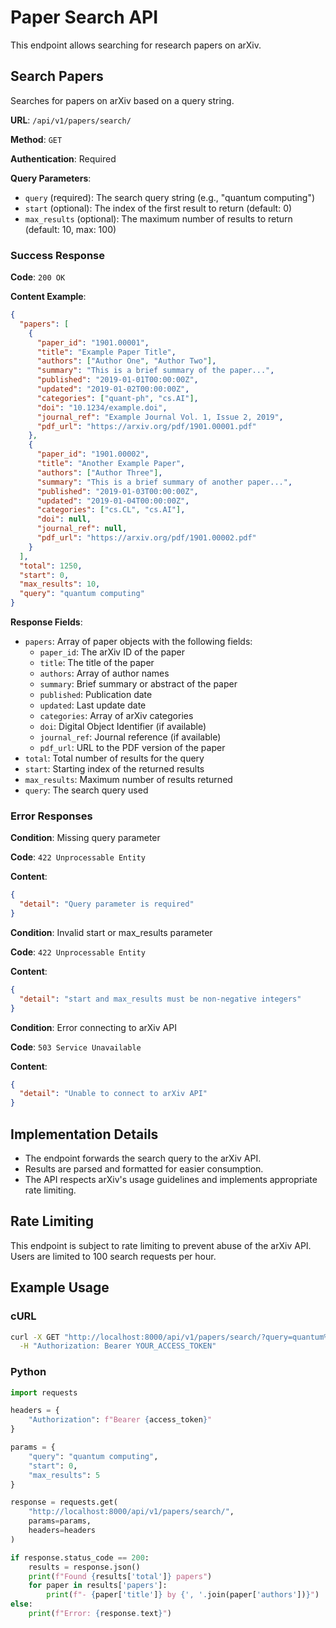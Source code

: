 # Paper Search API

This endpoint allows searching for research papers on arXiv.

## Search Papers

Searches for papers on arXiv based on a query string.

**URL**: `/api/v1/papers/search/`

**Method**: `GET`

**Authentication**: Required

**Query Parameters**:

- `query` (required): The search query string (e.g., "quantum computing")
- `start` (optional): The index of the first result to return (default: 0)
- `max_results` (optional): The maximum number of results to return (default: 10, max: 100)

### Success Response

**Code**: `200 OK`

**Content Example**:

```json
{
  "papers": [
    {
      "paper_id": "1901.00001",
      "title": "Example Paper Title",
      "authors": ["Author One", "Author Two"],
      "summary": "This is a brief summary of the paper...",
      "published": "2019-01-01T00:00:00Z",
      "updated": "2019-01-02T00:00:00Z",
      "categories": ["quant-ph", "cs.AI"],
      "doi": "10.1234/example.doi",
      "journal_ref": "Example Journal Vol. 1, Issue 2, 2019",
      "pdf_url": "https://arxiv.org/pdf/1901.00001.pdf"
    },
    {
      "paper_id": "1901.00002",
      "title": "Another Example Paper",
      "authors": ["Author Three"],
      "summary": "This is a brief summary of another paper...",
      "published": "2019-01-03T00:00:00Z",
      "updated": "2019-01-04T00:00:00Z",
      "categories": ["cs.CL", "cs.AI"],
      "doi": null,
      "journal_ref": null,
      "pdf_url": "https://arxiv.org/pdf/1901.00002.pdf"
    }
  ],
  "total": 1250,
  "start": 0,
  "max_results": 10,
  "query": "quantum computing"
}
```

**Response Fields**:

- `papers`: Array of paper objects with the following fields:
  - `paper_id`: The arXiv ID of the paper
  - `title`: The title of the paper
  - `authors`: Array of author names
  - `summary`: Brief summary or abstract of the paper
  - `published`: Publication date
  - `updated`: Last update date
  - `categories`: Array of arXiv categories
  - `doi`: Digital Object Identifier (if available)
  - `journal_ref`: Journal reference (if available)
  - `pdf_url`: URL to the PDF version of the paper
- `total`: Total number of results for the query
- `start`: Starting index of the returned results
- `max_results`: Maximum number of results returned
- `query`: The search query used

### Error Responses

**Condition**: Missing query parameter

**Code**: `422 Unprocessable Entity`

**Content**:

```json
{
  "detail": "Query parameter is required"
}
```

**Condition**: Invalid start or max_results parameter

**Code**: `422 Unprocessable Entity`

**Content**:

```json
{
  "detail": "start and max_results must be non-negative integers"
}
```

**Condition**: Error connecting to arXiv API

**Code**: `503 Service Unavailable`

**Content**:

```json
{
  "detail": "Unable to connect to arXiv API"
}
```

## Implementation Details

- The endpoint forwards the search query to the arXiv API.
- Results are parsed and formatted for easier consumption.
- The API respects arXiv's usage guidelines and implements appropriate rate limiting.

## Rate Limiting

This endpoint is subject to rate limiting to prevent abuse of the arXiv API. Users are limited to 100 search requests per hour.

## Example Usage

### cURL

```bash
curl -X GET "http://localhost:8000/api/v1/papers/search/?query=quantum%20computing&start=0&max_results=5" \
  -H "Authorization: Bearer YOUR_ACCESS_TOKEN"
```

### Python

```python
import requests

headers = {
    "Authorization": f"Bearer {access_token}"
}

params = {
    "query": "quantum computing",
    "start": 0,
    "max_results": 5
}

response = requests.get(
    "http://localhost:8000/api/v1/papers/search/",
    params=params,
    headers=headers
)

if response.status_code == 200:
    results = response.json()
    print(f"Found {results['total']} papers")
    for paper in results['papers']:
        print(f"- {paper['title']} by {', '.join(paper['authors'])}")
else:
    print(f"Error: {response.text}")
``` 